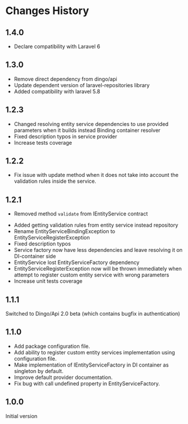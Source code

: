 # Changes History

1.4.0
-----
- Declare compatibility with Laravel 6 

1.3.0
-----
- Remove direct dependency from dingo/api
- Update dependent version of laravel-repositories library
- Added compatibility with laravel 5.8

1.2.3
-----
- Changed resolving entity service dependencies to use provided parameters when it builds instead Binding container resolver
- Fixed description typos in service provider
- Increase tests coverage

1.2.2
-----
- Fix issue with update method when it does not take into account the validation rules inside the service.

1.2.1
-----
- Removed method `validate` from IEntityService contract
+ Added getting validation rules from entity service instead repository
+ Rename EntityServiceBindingException to EntityServiceRegisterException
+ Fixed description typos
+ Service factory now have less dependencies and leave resolving it on
DI-container side
+ EntityService lost EntityServiceFactory dependency
+ EntityServiceRegisterException now will be thrown immediately when
attempt to register custom entity service with wrong parameters
+ Increase unit tests coverage

1.1.1
-----
Switched to Dingo/Api 2.0 beta (which contains bugfix in authentication)

1.1.0
-----
+ Add package configuration file.
+ Add ability to register custom entity services implementation using configuration file.
+ Make implementation of IEntityServiceFactory in DI container as singleton by default.
+ Improve default provider documentation.
+ Fix bug with call undefined property in EntityServiceFactory.

1.0.0
-----
Initial version
